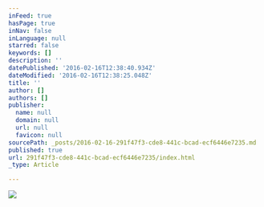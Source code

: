 ```yaml
---
inFeed: true
hasPage: true
inNav: false
inLanguage: null
starred: false
keywords: []
description: ''
datePublished: '2016-02-16T12:38:40.934Z'
dateModified: '2016-02-16T12:38:25.048Z'
title: ''
author: []
authors: []
publisher:
  name: null
  domain: null
  url: null
  favicon: null
sourcePath: _posts/2016-02-16-291f47f3-cde8-441c-bcad-ecf6446e7235.md
published: true
url: 291f47f3-cde8-441c-bcad-ecf6446e7235/index.html
_type: Article

---
```

![](https://the-grid-user-content.s3-us-west-2.amazonaws.com/dd91c05b-1428-43f9-aa6d-fd056051bfab.jpg)